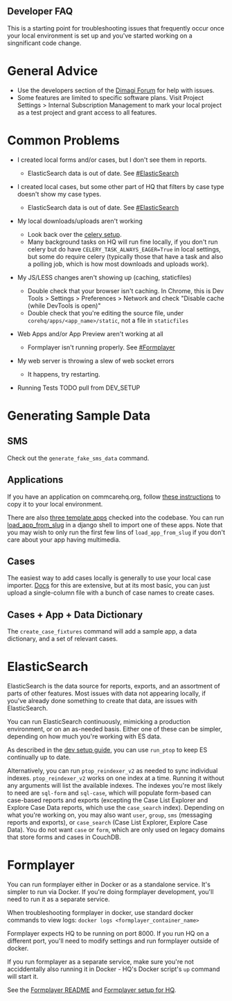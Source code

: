 Developer FAQ
-------------

This is a starting point for troubleshooting issues that frequently occur once your local environment
is set up and you've started working on a singnificant code change.

# General Advice

- Use the developers section of the [Dimagi Forum](https://forum.dimagi.com/) for help with issues.
- Some features are limited to specific software plans. Visit Project Settings > Internal Subscription Management
to mark your local project as a test project and grant access to all features.

# Common Problems
+ I created local forms and/or cases, but I don't see them in reports.
   + ElasticSearch data is out of date. See [#ElasticSearch](#ElasticSearch)
+ I created local cases, but some other part of HQ that filters by case type doesn't show my case types.
   + ElasticSearch data is out of date. See [#ElasticSearch](#ElasticSearch)
+ My local downloads/uploads aren't working
   + Look back over the [celery setup](https://github.com/dimagi/commcare-hq/blob/master/DEV_SETUP.md#running-commcare-hq).
   + Many background tasks on HQ will run fine locally, if you don't run celery but do have `CELERY_TASK_ALWAYS_EAGER=True` in local settings, but some do require celery (typically those that have a task and also a polling job, which is how most downloads and uploads work).
+ My JS/LESS changes aren't showing up (caching, staticfiles)
   + Double check that your browser isn't caching. In Chrome, this is Dev Tools > Settings > Preferences > Network and check "Disable cache (while DevTools is open)"
   + Double check that you're editing the source file, under `corehq/apps/<app_name>/static`, not a file in `staticfiles`
+ Web Apps and/or App Preview aren't working at all
   + Formplayer isn't running properly. See [#Formplayer](#Formplayer)
+ My web server is throwing a slew of web socket errors
   + It happens, try restarting.

+ Running Tests TODO pull from DEV_SETUP

# Generating Sample Data

## SMS

Check out the `generate_fake_sms_data` command.

## Applications

If you have an application on commcarehq.org, follow [these instructions](https://confluence.dimagi.com/display/commcarepublic/Copying+an+Application+between+Projects+or+Servers) to copy it to your local environment.

There are also [three template apps](https://github.com/dimagi/commcare-hq/tree/master/corehq/apps/app_manager/static/app_manager/template_apps) checked into the codebase.
You can run [load_app_from_slug](https://github.com/dimagi/commcare-hq/blob/6021df8639dc0053c8dbdbb8690993be708776c5/corehq/apps/app_manager/views/apps.py#L510) in a django shell to import one of these apps. Note that you may wish to only run the first few lins of `load_app_from_slug` if you don't care about your app having multimedia.

## Cases

The easiest way to add cases locally is generally to use your local case importer. [Docs](https://confluence.dimagi.com/display/commcarepublic/Importing+Cases+Using+Excel)
for this are extensive, but at its most basic, you can just upload a single-column file with a bunch of case names to create cases.

## Cases + App + Data Dictionary

The `create_case_fixtures` command will add a sample app, a data dictionary, and a set of relevant cases.

# ElasticSearch

ElasticSearch is the data source for reports, exports, and an assortment of parts of other features.
Most issues with data not appearing locally, if you've already done something to create that data, are issues with ElasticSearch.

You can run ElasticSearch continuously, mimicking a production environment, or on an as-needed basis. Either one of these can be simpler,
depending on how much you're working with ES data.

As described in the [dev setup guide](https://github.com/dimagi/commcare-hq/blob/master/DEV_SETUP.md#running-commcare-hq), you can
use `run_ptop` to keep ES continually up to date.

Alternatively, you can run `ptop_reindexer_v2` as needed to sync individual indexes. `ptop_reindexer_v2` works on one index at a time.
Running it without any arguments will list the available indexes. The indexes you're most likely to need are `sql-form` and `sql-case`,
which will populate form-based can case-based reports and exports (excepting the Case List Explorer and Explore Case Data reports, which
use the `case_search` index). Depending on what you're working on, you may also want `user`, `group`,
`sms` (messaging reports and exports), or `case_search` (Case List Explorer, Explore Case Data). You do not want `case` or `form`, which are
only used on legacy domains that store forms and cases in CouchDB.

# Formplayer

You can run formplayer either in Docker or as a standalone service. It's simpler to run via Docker.
If you're doing formplayer development, you'll need to run it as a separate service.

When troubleshooting formplayer in docker, use standard docker commands to view logs: `docker logs <formplayer_container_name>`

Formplayer expects HQ to be running on port 8000. If you run HQ on a different port, you'll need to modify settings and run formplayer outside of docker.

If you run formplayer as a separate service, make sure you're not acciddentally also running it in Docker - HQ's Docker script's `up` command will start it.

See the [Formplayer README](https://github.com/dimagi/formplayer/blob/master/README.md)
and [Formplayer setup for HQ](https://github.com/dimagi/commcare-hq/blob/master/DEV_SETUP.md#formplayer).